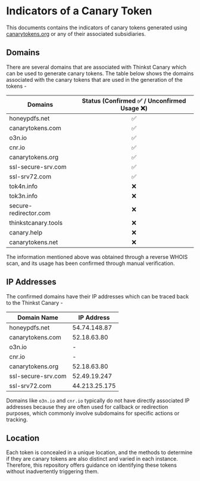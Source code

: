 # Indicators of a Canary Token
This documents contains the indicators of canary tokens generated using [canarytokens.org](https://canarytokens.org) or any of their associated subsidiaries.

## Domains
There are several domains that are associated with Thinkst Canary which can be used to generate canary tokens. The table below shows the domains associated with the canary tokens that are used in the generation of the tokens - 

| Domains               | Status (Confirmed ✅ / Unconfirmed Usage ❌) |
|-----------------------|:--------------------------------------------:|
| honeypdfs.net         | ✅                                           |
| canarytokens.com      | ✅                                           |
| o3n.io                | ✅                                           |
| cnr.io                | ✅                                           |
| canarytokens.org      | ✅                                           |
| ssl-secure-srv.com    | ✅                                           |
| ssl-srv72.com         | ✅                                           |
| tok4n.info            | ❌                                           |
| tok3n.info            | ❌                                           |
| secure-redirector.com | ❌                                           |
| thinkstcanary.tools   | ❌                                           |
| canary.help           | ❌                                           |
| canarytokens.net      | ❌                                           |


The information mentioned above was obtained through a reverse WHOIS scan, and its usage has been confirmed through manual verification.

## IP Addresses

The confirmed domains have their IP addresses which can be traced back to the Thinkst Canary - 

| Domain Name           | IP Address   |
|-----------------------|--------------|
| honeypdfs.net         | 54.74.148.87 |
| canarytokens.com      | 52.18.63.80  |
| o3n.io                |       -      |
| cnr.io                |       -      |
| canarytokens.org      | 52.18.63.80  |
| ssl-secure-srv.com    | 52.49.19.247 |
| ssl-srv72.com         | 44.213.25.175|

Domains like `o3n.io` and `cnr.io` typically do not have directly associated IP addresses because they are often used for callback or redirection purposes, which commonly involve subdomains for specific actions or tracking.

## Location
Each token is concealed in a unique location, and the methods to determine if they are canary tokens are also distinct and varied in each instance. Therefore, this repository offers guidance on identifying these tokens without inadvertently triggering them.
